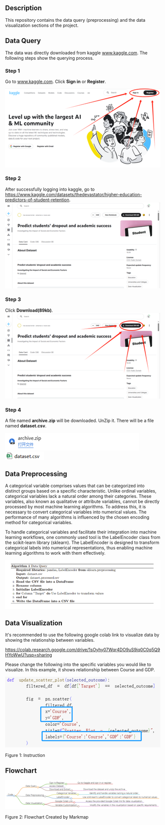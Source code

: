 ## Description

This repository contains the data query (preprocessing) and the data visualization sections of the project.

## Data Query

The data was directly downloaded from kaggle www.kaggle.com. The following steps show the querying process.

### Step 1

Go to www.kaggle.com. Click **Sign in** or **Register**.

<img src="Step1.png" alt="Step1">

### Step 2

After successfully logging into kaggle, go to https://www.kaggle.com/datasets/thedevastator/higher-education-predictors-of-student-retention.
<img src="Step2.png" alt="Step2">

### Step 3

Click **Download(89kb)**.
<img src="Step3.png" alt="Step3">

### Step 4

A file named **archive.zip** will be downloaded. UnZip it. There will be a file named **dataset.csv**.

<img src="Step4-1.png" alt="Step4-1">

<img src="Step4-2.png" alt="Step4-2">

## Data Preprocessing

A categorical variable comprises values that can be categorized into distinct groups based on a specific characteristic. Unlike ordinal variables, categorical variables lack a natural order among their categories. These variables, also known as qualitative or attribute variables, cannot be directly processed by most machine learning algorithms. To address this, it is necessary to convert categorical variables into numerical values. The performance of many algorithms is influenced by the chosen encoding method for categorical variables.

To handle categorical variables and facilitate their integration into machine learning workflows, one commonly used tool is the LabelEncoder class from the scikit-learn library (sklearn). The LabelEncoder is designed to transform categorical labels into numerical representations, thus enabling machine learning algorithms to work with them effectively.

<img src="Pseudocode.png" alt="Pseudocode">

## Data Visualization

It's recommended to use the following google colab link to visualize data by showing the relationship between variables.

https://colab.research.google.com/drive/1sOyhy07Wqr4DO9uS9iq0C0q5Q9HYoWwU?usp=sharing

Please change the following into the specific variables you would like to visualize. In this example, it shows relationship between Course and GDP.

<img src="Instruction.png" alt="Instruction">

Figure 1: Instruction

## Flowchart

<img src="Flowchart_Code.png" alt="Flowchart">

Figure 2: Flowchart Created by Markmap
